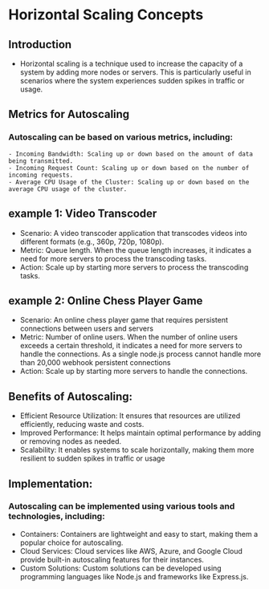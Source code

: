 # Horizontal Scaling Concepts

## Introduction
 - Horizontal scaling is a technique used to increase the capacity of a system by adding more nodes or servers. This is particularly useful in scenarios where the system experiences sudden spikes in traffic or usage.

## Metrics for Autoscaling
 ### Autoscaling can be based on various metrics, including:
    - Incoming Bandwidth: Scaling up or down based on the amount of data being transmitted.
    - Incoming Request Count: Scaling up or down based on the number of incoming requests.
    - Average CPU Usage of the Cluster: Scaling up or down based on the average CPU usage of the cluster.

## example 1: Video Transcoder 
 - Scenario: A video transcoder application that transcodes videos into different formats (e.g., 360p, 720p, 1080p).
 - Metric: Queue length. When the queue length increases, it indicates a need for more servers to process the transcoding tasks.
 - Action: Scale up by starting more servers to process the transcoding tasks.


## example 2: Online Chess Player Game
 - Scenario: An online chess player game that requires persistent connections between users and servers
 - Metric: Number of online users. When the number of online users exceeds a certain threshold, it indicates a need for more servers to handle the connections. As a single node.js process cannot handle more than 20,000 webhook persistent connections
 - Action: Scale up by starting more servers to handle the connections.

## Benefits of Autoscaling: 
 - Efficient Resource Utilization: It ensures that resources are utilized efficiently, reducing waste and costs.
 - Improved Performance: It helps maintain optimal performance by adding or removing nodes as needed.
 - Scalability: It enables systems to scale horizontally, making them more resilient to sudden spikes in traffic or usage

## Implementation: 

### Autoscaling can be implemented using various tools and technologies, including:

 - Containers: Containers are lightweight and easy to start, making them a popular choice for autoscaling.
 - Cloud Services: Cloud services like AWS, Azure, and Google Cloud provide built-in autoscaling features for their instances.
 - Custom Solutions: Custom solutions can be developed using programming languages like Node.js and frameworks like Express.js.